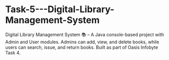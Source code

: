 # Task-5---Digital-Library-Management-System
Digital Library Management System 📚 – A Java console-based project with Admin and User modules. Admins can add, view, and delete books, while users can search, issue, and return books. Built as part of Oasis Infobyte Task 4.
